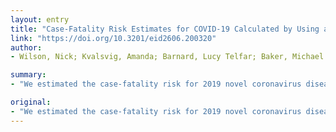 ```yaml
---
layout: entry
title: "Case-Fatality Risk Estimates for COVID-19 Calculated by Using a Lag Time for Fatality"
link: "https://doi.org/10.3201/eid2606.200320"
author:
- Wilson, Nick; Kvalsvig, Amanda; Barnard, Lucy Telfar; Baker, Michael G.

summary:
- "We estimated the case-fatality risk for 2019 novel coronavirus disease cases in China (3.5%); China, excluding Hubei Province (0.8%); 82 countries, territories, and areas (4.2%); and on a cruise ship (0.6%). Lower estimates might be closest to the true value, but a broad range of 0.25%-3.0% probably should be considered. We estimate the case fatality risk in China."

original:
- "We estimated the case-fatality risk for 2019 novel coronavirus disease cases in China (3.5%); China, excluding Hubei Province (0.8%); 82 countries, territories, and areas (4.2%); and on a cruise ship (0.6%). Lower estimates might be closest to the true value, but a broad range of 0.25%-3.0% probably should be considered."
---
```


